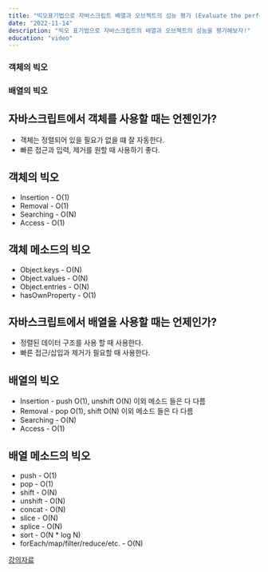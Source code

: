 ```yaml
---
title: "빅오표기법으로 자바스크립트 배열과 오브젝트의 성능 평가 (Evaluate the performance of arrays and objects)"
date: "2022-11-14"
description: "빅오 표기법으로 자바스크립트의 배열과 오브젝트의 성능을 평가해보자!"
education: "video"
---
```


### 객체의 빅오

### 배열의 빅오

## 자바스크립트에서 객체를 사용할 때는 언젠인가?

- 객체는 정렬되어 있을 필요가 없을 떄 잘 자동한다.
- 빠른 접근과 입력, 제거를 원할 때 사용하기 좋다.

## 객체의 빅오

- Insertion - O(1)
- Removal - O(1)
- Searching - O(N)
- Access - O(1)

## 객체 메소드의 빅오

- Object.keys - O(N)
- Object.values - O(N)
- Object.entries - O(N)
- hasOwnProperty - O(1)

## 자바스크립트에서 배열을 사용할 때는 언제인가?

- 정렬된 데이터 구조를 사용 할 때 사용한다.
- 빠른 접근/삽입과 제거가 필요할 때 사용한다.

## 배열의 빅오

- Insertion - push O(1), unshift O(N) 이외 메소드 들은 다 다름
- Removal - pop O(1), shift O(N) 이외 메소드 들은 다 다름
- Searching - O(N)
- Access - O(1)

## 배열 메소드의 빅오

- push - O(1)
- pop - O(1)
- shift - O(N)
- unshift - O(N)
- concat - O(N)
- slice - O(N)
- splice - O(N)
- sort - O(N \* log N)
- forEach/map/filter/reduce/etc. - O(N)

[강의자료](https://cs.slides.com/colt_steele/built-in-data-structures-25)
